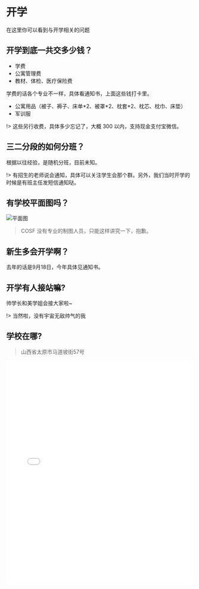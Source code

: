 # 开学

在这里你可以看到与开学相关的问题

## 开学到底一共交多少钱？

* 学费
* 公寓管理费
* 教材、体检、医疗保险费

学费的话各个专业不一样，具体看通知书，上面这些钱打卡里。

* 公寓用品（被子、褥子、床单\*2、被罩\*2、枕套\*2、枕芯、枕巾、床垫）
* 军训服

!> 这些另行收费，具体多少忘记了，大概 300 以内，支持现金支付宝微信。

## 三二分段的如何分班？

根据以往经验，是随机分班，目前未知。

!> 有招生的老师说会通知，具体可以关注学生会那个群。另外，我们当时开学的时候是有班主任发短信通知哒。

## 有学校平面图吗？

![平面图](https://i.loli.net/2018/07/24/5b56a4aef133c.png)

> COSF 没有专业的制图人员，只能这样讲究一下，抱歉。

## 新生多会开学啊？

去年的话是9月18日，今年具体见通知书。

## 开学有人接站嘛?

帅学长和美学姐会接大家啦~

!> 当然啦，没有宇宙无敌帅气的我

## 学校在哪?

> 山西省太原市马道坡街57号

<iframe style="
    width: 100%;
    min-height: 600px;
" src="map.html" frameborder="0"></iframe>